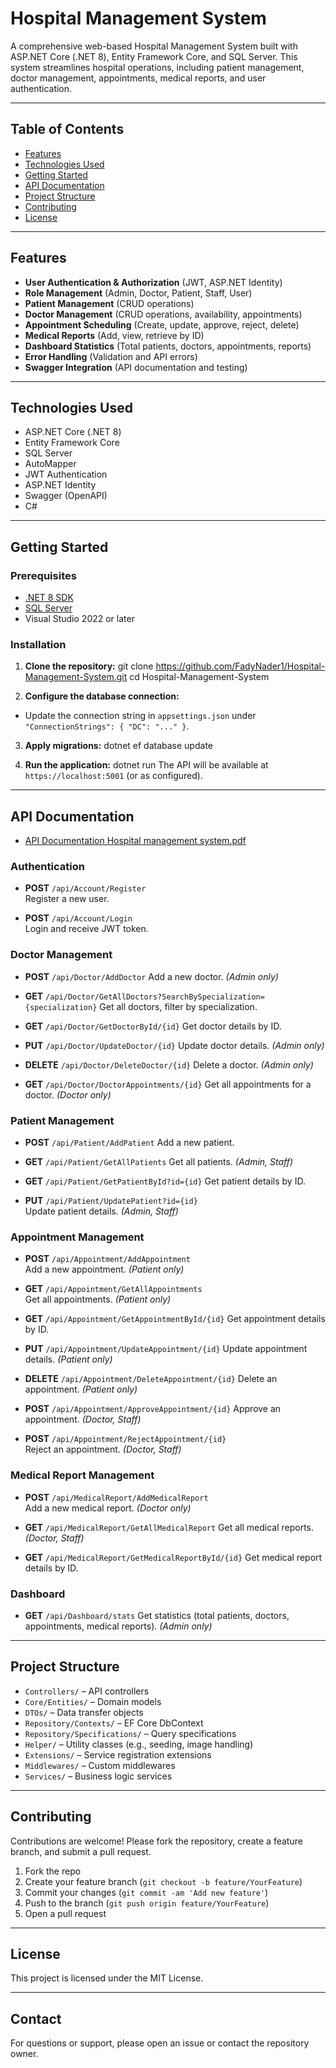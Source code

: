 # Hospital Management System

A comprehensive web-based Hospital Management System built with ASP.NET Core (.NET 8), Entity Framework Core, and SQL Server. This system streamlines hospital operations, including patient management, doctor management, appointments, medical reports, and user authentication.

---

## Table of Contents

- [Features](#features)
- [Technologies Used](#technologies-used)
- [Getting Started](#getting-started)
- [API Documentation](#api-documentation)
- [Project Structure](#project-structure)
- [Contributing](#contributing)
- [License](#license)

---

## Features

- **User Authentication & Authorization** (JWT, ASP.NET Identity)
- **Role Management** (Admin, Doctor, Patient, Staff, User)
- **Patient Management** (CRUD operations)
- **Doctor Management** (CRUD operations, availability, appointments)
- **Appointment Scheduling** (Create, update, approve, reject, delete)
- **Medical Reports** (Add, view, retrieve by ID)
- **Dashboard Statistics** (Total patients, doctors, appointments, reports)
- **Error Handling** (Validation and API errors)
- **Swagger Integration** (API documentation and testing)

---

## Technologies Used

- ASP.NET Core (.NET 8)
- Entity Framework Core
- SQL Server
- AutoMapper
- JWT Authentication
- ASP.NET Identity
- Swagger (OpenAPI)
- C#

---

## Getting Started

### Prerequisites

- [.NET 8 SDK](https://dotnet.microsoft.com/download/dotnet/8.0)
- [SQL Server](https://www.microsoft.com/en-us/sql-server/sql-server-downloads)
- Visual Studio 2022 or later

### Installation

1. **Clone the repository:**
   git clone https://github.com/FadyNader1/Hospital-Management-System.git cd Hospital-Management-System

2. **Configure the database connection:**
- Update the connection string in `appsettings.json` under `"ConnectionStrings": { "DC": "..." }`.

3. **Apply migrations:**
   dotnet ef database update

5. **Run the application:**
   dotnet run
The API will be available at `https://localhost:5001` (or as configured).

---

## API Documentation
- [API Documentation Hospital management system.pdf](https://github.com/FadyNader1/Hospital-Management-System/blob/main/API%20Documentation%20Hospital%20management%20system.pdf)

### Authentication

- **POST** `/api/Account/Register`  
Register a new user.

- **POST** `/api/Account/Login`  
Login and receive JWT token.

### Doctor Management

- **POST** `/api/Doctor/AddDoctor` 
Add a new doctor. *(Admin only)*

- **GET** `/api/Doctor/GetAllDoctors?SearchBySpecialization={specialization}` 
Get all doctors, filter by specialization.

- **GET** `/api/Doctor/GetDoctorById/{id}` 
Get doctor details by ID.

- **PUT** `/api/Doctor/UpdateDoctor/{id}` 
Update doctor details. *(Admin only)*

- **DELETE** `/api/Doctor/DeleteDoctor/{id}` 
Delete a doctor. *(Admin only)*

- **GET** `/api/Doctor/DoctorAppointments/{id}` 
Get all appointments for a doctor. *(Doctor only)*

### Patient Management

- **POST** `/api/Patient/AddPatient` 
Add a new patient.

- **GET** `/api/Patient/GetAllPatients` 
Get all patients. *(Admin, Staff)*

- **GET** `/api/Patient/GetPatientById?id={id}` 
Get patient details by ID.

- **PUT** `/api/Patient/UpdatePatient?id={id}`  
Update patient details. *(Admin, Staff)*

### Appointment Management

- **POST** `/api/Appointment/AddAppointment`  
Add a new appointment. *(Patient only)*

- **GET** `/api/Appointment/GetAllAppointments`  
Get all appointments. *(Patient only)*

- **GET** `/api/Appointment/GetAppointmentById/{id}` 
Get appointment details by ID.

- **PUT** `/api/Appointment/UpdateAppointment/{id}` 
Update appointment details. *(Patient only)*

- **DELETE** `/api/Appointment/DeleteAppointment/{id}` 
Delete an appointment. *(Patient only)*

- **POST** `/api/Appointment/ApproveAppointment/{id}` 
Approve an appointment. *(Doctor, Staff)*

- **POST** `/api/Appointment/RejectAppointment/{id}`  
Reject an appointment. *(Doctor, Staff)*

### Medical Report Management

- **POST** `/api/MedicalReport/AddMedicalReport`  
Add a new medical report. *(Doctor only)*

- **GET** `/api/MedicalReport/GetAllMedicalReport` 
Get all medical reports. *(Doctor, Staff)*

- **GET** `/api/MedicalReport/GetMedicalReportById/{id}` 
Get medical report details by ID.

### Dashboard

- **GET** `/api/Dashboard/stats` 
Get statistics (total patients, doctors, appointments, medical reports). *(Admin only)*

---

## Project Structure

- `Controllers/` – API controllers
- `Core/Entities/` – Domain models
- `DTOs/` – Data transfer objects
- `Repository/Contexts/` – EF Core DbContext
- `Repository/Specifications/` – Query specifications
- `Helper/` – Utility classes (e.g., seeding, image handling)
- `Extensions/` – Service registration extensions
- `Middlewares/` – Custom middlewares
- `Services/` – Business logic services

---

## Contributing

Contributions are welcome! 
Please fork the repository, create a feature branch, and submit a pull request.

1. Fork the repo
2. Create your feature branch (`git checkout -b feature/YourFeature`)
3. Commit your changes (`git commit -am 'Add new feature'`)
4. Push to the branch (`git push origin feature/YourFeature`)
5. Open a pull request

---

## License

This project is licensed under the MIT License.

---

## Contact

For questions or support, please open an issue or contact the repository owner.
